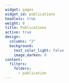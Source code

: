 ```yaml
---
widget: pages
widget_id: publications
headless: true
weight: 0
title: Publications
active: true
design:
  columns: "2"
  background:
    text_color_light: false
    image_darken: 0
content:
  filters:
    folders:
      - publication
---
```

